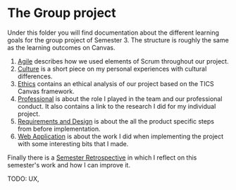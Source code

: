 # The Group project
Under this folder you will find documentation about the different learning goals for the group project of Semester 3. The structure is roughly the same as the learning outcomes on Canvas.
1. [Agile](Agile/README.md) describes how we used elements of Scrum throughout our project.
2. [Culture](Cultural-Differences/README.md) is a short piece on my personal experiences with cultural differences.
3. [Ethics](Ethics/README.md) contains an ethical analysis of our project based on the TICS Canvas framework.
4. [Professional](Professional/README.md) is about the role I played in the team and our professional conduct. It also contains a link to the research I did for my individual project.
5. [Requirements and Design](Requireents-and-Design/README.md) is about the all the product specific steps from before implementation.
6. [Web Application](Web-Application/README.md) is about the work I did when implementing the project with some interesting bits that I made.

Finally there is a [Semester Retrospective](Semester-Retrospective/README.md) in which I reflect on this semester's work and how I can improve it.


TODO: UX, 
